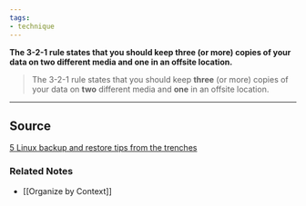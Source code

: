 ```yaml
---
tags:
- technique
---
```

**The 3-2-1 rule states that you should keep three (or more) copies of your data on two different media and one in an offsite location.**

> The 3-2-1 rule states that you should keep **three** (or more) copies of your data on **two** different media and **one** in an offsite location.
> 

---



## Source

[5 Linux backup and restore tips from the trenches](https://www.redhat.com/sysadmin/5-backup-tips)

### Related Notes
- [[Organize by Context]]